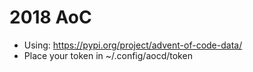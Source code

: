 # 2018 AoC
* Using: https://pypi.org/project/advent-of-code-data/
* Place your token in ~/.config/aocd/token